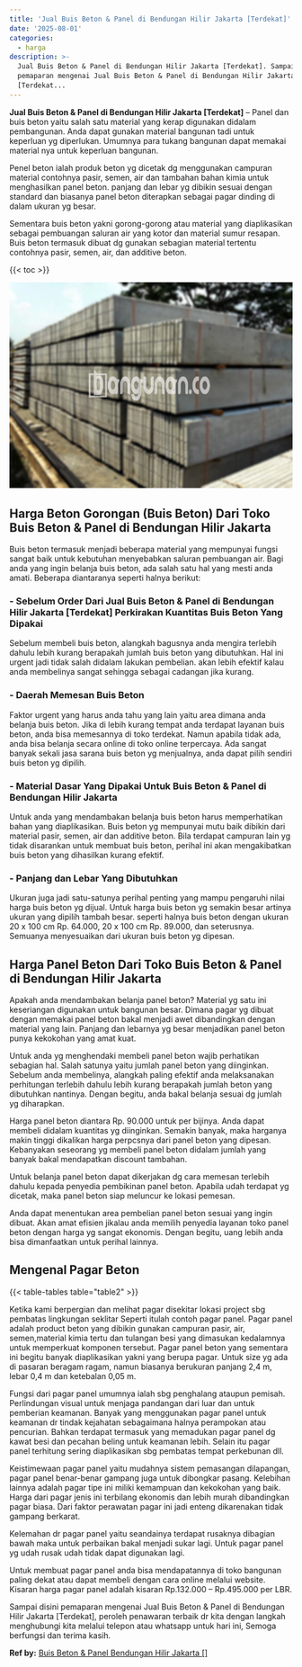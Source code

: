 ```yaml
---
title: 'Jual Buis Beton & Panel di Bendungan Hilir Jakarta [Terdekat]'
date: '2025-08-01'
categories:
  - harga
description: >-
  Jual Buis Beton & Panel di Bendungan Hilir Jakarta [Terdekat]. Sampai disini
  pemaparan mengenai Jual Buis Beton & Panel di Bendungan Hilir Jakarta
  [Terdekat...
---
```


**Jual Buis Beton & Panel di Bendungan Hilir Jakarta \[Terdekat\]** – Panel dan buis beton yaitu salah satu material yang kerap digunakan didalam pembangunan. Anda dapat gunakan material bangunan tadi untuk keperluan yg diperlukan. Umumnya para tukang bangunan dapat memakai material nya untuk keperluan bangunan.

Penel beton ialah produk beton yg dicetak dg menggunakan campuran material contohnya pasir, semen, air dan tambahan bahan kimia untuk menghasilkan panel beton. panjang dan lebar yg dibikin sesuai dengan standard dan biasanya panel beton diterapkan sebagai pagar dinding di dalam ukuran yg besar.

Sementara buis beton yakni gorong-gorong atau material yang diaplikasikan sebagai pembuangan saluran air yang kotor dan material sumur resapan. Buis beton termasuk dibuat dg gunakan sebagian material tertentu contohnya pasir, semen, air, dan additive beton.

{{< toc >}}

![](/images/jual-panel-buis-beton-murah-01.png)

## Harga Beton Gorongan (Buis Beton) Dari Toko Buis Beton & Panel di Bendungan Hilir Jakarta

Buis beton termasuk menjadi beberapa material yang mempunyai fungsi sangat baik untuk kebutuhan menyebabkan saluran pembuangan air. Bagi anda yang ingin belanja buis beton, ada salah satu hal yang mesti anda amati. Beberapa diantaranya seperti halnya berikut:

### \- Sebelum Order Dari Jual Buis Beton & Panel di Bendungan Hilir Jakarta \[Terdekat\] Perkirakan Kuantitas Buis Beton Yang Dipakai

Sebelum membeli buis beton, alangkah bagusnya anda mengira terlebih dahulu lebih kurang berapakah jumlah buis beton yang dibutuhkan. Hal ini urgent jadi tidak salah didalam lakukan pembelian. akan lebih efektif kalau anda membelinya sangat sehingga sebagai cadangan jika kurang.

### \- Daerah Memesan Buis Beton

Faktor urgent yang harus anda tahu yang lain yaitu area dimana anda belanja buis beton. Jika di lebih kurang tempat anda terdapat layanan buis beton, anda bisa memesannya di toko terdekat. Namun apabila tidak ada, anda bisa belanja secara online di toko online terpercaya. Ada sangat banyak sekali jasa sarana buis beton yg menjualnya, anda dapat pilih sendiri buis beton yg dipilih.

### \- Material Dasar Yang Dipakai Untuk Buis Beton & Panel di Bendungan Hilir Jakarta

Untuk anda yang mendambakan belanja buis beton harus memperhatikan bahan yang diaplikasikan. Buis beton yg mempunyai mutu baik dibikin dari material pasir, semen, air dan additive beton. Bila terdapat campuran lain yg tidak disarankan untuk membuat buis beton, perihal ini akan mengakibatkan buis beton yang dihasilkan kurang efektif.

### \- Panjang dan Lebar Yang Dibutuhkan

Ukuran juga jadi satu-satunya perihal penting yang mampu pengaruhi nilai harga buis beton yg dijual. Untuk harga buis beton yg semakin besar artinya ukuran yang dipilih tambah besar. seperti halnya buis beton dengan ukuran 20 x 100 cm Rp. 64.000, 20 x 100 cm Rp. 89.000, dan seterusnya. Semuanya menyesuaikan dari ukuran buis beton yg dipesan.

## Harga Panel Beton Dari Toko Buis Beton & Panel di Bendungan Hilir Jakarta

Apakah anda mendambakan belanja panel beton? Material yg satu ini keseriangan digunakan untuk bangunan besar. Dimana pagar yg dibuat dengan memakai panel beton bakal menjadi awet dibandingkan dengan material yang lain. Panjang dan lebarnya yg besar menjadikan panel beton punya kekokohan yang amat kuat.

Untuk anda yg menghendaki membeli panel beton wajib perhatikan sebagian hal. Salah satunya yaitu jumlah panel beton yang diinginkan. Sebelum anda membelinya, alangkah paling efektif anda melaksanakan perhitungan terlebih dahulu lebih kurang berapakah jumlah beton yang dibutuhkan nantinya. Dengan begitu, anda bakal belanja sesuai dg jumlah yg diharapkan.

Harga panel beton diantara Rp. 90.000 untuk per bijinya. Anda dapat membeli didalam kuantitas yg diinginkan. Semakin banyak, maka harganya makin tinggi dikalikan harga perpcsnya dari panel beton yang dipesan. Kebanyakan seseorang yg membeli panel beton didalam jumlah yang banyak bakal mendapatkan discount tambahan.

Untuk belanja panel beton dapat dikerjakan dg cara memesan terlebih dahulu kepada penyedia pembikinan panel beton. Apabila udah terdapat yg dicetak, maka panel beton siap meluncur ke lokasi pemesan.

Anda dapat menentukan area pembelian panel beton sesuai yang ingin dibuat. Akan amat efisien jikalau anda memilih penyedia layanan toko panel beton dengan harga yg sangat ekonomis. Dengan begitu, uang lebih anda bisa dimanfaatkan untuk perihal lainnya.

## Mengenal Pagar Beton

{{< table-tables table="table2" >}}

Ketika kami berpergian dan melihat pagar disekitar lokasi project sbg pembatas lingkungan seklitar Seperti itulah contoh pagar panel. Pagar panel adalah product beton yang dibikin gunakan campuran pasir, air, semen,material kimia tertu dan tulangan besi yang dimasukan kedalamnya untuk memperkuat komponen tersebut. Pagar panel beton yang sementara ini begitu banyak diaplikasikan yakni yang berupa pagar. Untuk size yg ada di pasaran beragam ragam, namun biasanya berukuran panjang 2,4 m, lebar 0,4 m dan ketebalan 0,05 m.

Fungsi dari pagar panel umumnya ialah sbg penghalang ataupun pemisah. Perlindungan visual untuk menjaga pandangan dari luar dan untuk pemberian keamanan. Banyak yang menggunakan pagar panel untuk keamanan dr tindak kejahatan sebagaimana halnya perampokan atau pencurian. Bahkan terdapat termasuk yang memadukan pagar panel dg kawat besi dan pecahan beling untuk keamanan lebih. Selain itu pagar panel terhitung sering diaplikasikan sbg pembatas tempat perkebunan dll.

Keistimewaan pagar panel yaitu mudahnya sistem pemasangan dilapangan, pagar panel benar-benar gampang juga untuk dibongkar pasang. Kelebihan lainnya adalah pagar tipe ini miliki kemampuan dan kekokohan yang baik. Harga dari pagar jenis ini terbilang ekonomis dan lebih murah dibandingkan pagar biasa. Dari faktor perawatan pagar ini jadi enteng dikarenakan tidak gampang berkarat.

Kelemahan dr pagar panel yaitu seandainya terdapat rusaknya dibagian bawah maka untuk perbaikan bakal menjadi sukar lagi. Untuk pagar panel yg udah rusak udah tidak dapat digunakan lagi.

Untuk membuat pagar panel anda bisa mendapatannya di toko bangunan paling dekat atau dapat membeli dengan cara online melalui website. Kisaran harga pagar panel adalah kisaran Rp.132.000 – Rp.495.000 per LBR.

Sampai disini pemaparan mengenai Jual Buis Beton & Panel di Bendungan Hilir Jakarta \[Terdekat\], peroleh penawaran terbaik dr kita dengan langkah menghubungi kita melalui telepon atau whatsapp untuk hari ini, Semoga berfungsi dan terima kasih.

**Ref by:** [Buis Beton & Panel Bendungan Hilir Jakarta []](https://id.wikipedia.org/wiki/Buis)
